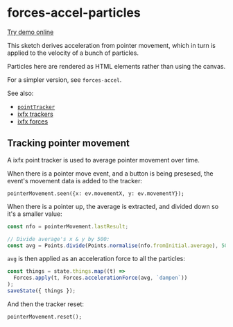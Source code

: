 # forces-accel-particles

[Try demo online](https://clinth.github.io/ixfx-demos/modulation/forces-accel-particles/)

This sketch derives acceleration from pointer movement, which in turn is applied
to the velocity of a bunch of particles.

Particles here are rendered as HTML elements rather than using the canvas.

For a simpler version, see `forces-accel`.

See also:
* [`pointTracker`](https://clinth.github.io/ixfx/functions/Data.pointTracker.html)
* [ixfx trackers](https://clinth.github.io/ixfx-docs/data/trackers/)
* [ixfx forces](https://clinth.github.io/ixfx-docs/modulation/forces/)

## Tracking pointer movement

A ixfx point tracker is used to average pointer movement over time.

When there is a pointer move event, and a button is being presesed, the event's
movement data is added to the tracker:

```
pointerMovement.seen({x: ev.movementX, y: ev.movementY});
```

When there is a pointer up, the average is extracted, and divided down so it's a
smaller value:

```js
const nfo = pointerMovement.lastResult;

// Divide average's x & y by 500:
const avg = Points.divide(Points.normalise(nfo.fromInitial.average), 500);
```

`avg` is then applied as an acceleration force to all the particles:

```js
const things = state.things.map((t) =>
  Forces.apply(t, Forces.accelerationForce(avg, `dampen`))
);
saveState({ things });
```

And then the tracker reset:

```
pointerMovement.reset();
```
